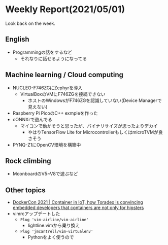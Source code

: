 # Weekly Report(2021/05/01)


Look back on the week.

## English

- Programmingの話をするなど
    - それなりに話せるようになってる

## Machine learning / Cloud computing

- NUCLEO-F746ZGにZephyrを導入
    - VirtualBoxのVMにF746ZGを接続できない
        - ホストのWindowsがF746ZGを認識していない(Device Managerで見えない)
- Raspberry Pi PicoのC++ exmpleを作った
- cONNXrで遊んでる
    - マイコンで動かそうと思ったが、バイナリサイズが思ったよりデカイ
        - やはりTensorFlow Lite for MicrocontrollerもしくはmicroTVMが良さそう
- PYNQ-Z1にOpenCV環境を構築中

## Rock climbing

- MoonboardのV5~V8で遊ぶなど

## Other topics

- [DockerCon 2021 | Container in IoT, how Toradex is convincing embedded developers that containers are not only for hipsters](https://docker.events.cube365.net/dockercon-live/2021/content/Videos/pCRYzMtkxDcKkZxNE)
- vimrcアップデートした
    - `Plug 'vim-airline/vim-airline'`
        - lightline.vimから乗り換え
    - `Plug 'jmcantrell/vim-virtualenv'`
        - Pythonをよく使うので

